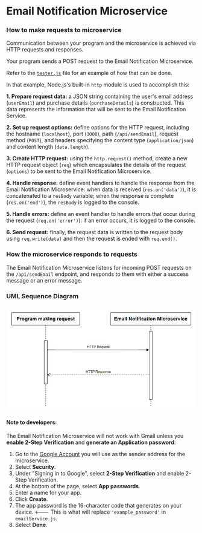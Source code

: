 # Email Notification Microservice

### How to make requests to microservice

Communication between your program and the microservice is achieved via HTTP requests and responses.

Your program sends a POST request to the Email Notification Microservice.

Refer to the [`tester.js`](https://github.com/dreniff3/osu-cs361-microservice/blob/main/tester.js "Test File") file for an example of how that can be done.

In that example, Node.js's built-in `http` module is used to accomplish this:

**1. Prepare request data:** a JSON string containing the user's email address (`userEmail`) and purchase details (`purchaseDetails`) is constructed. This data represents the information that will be sent to the Email Notification Service.

**2. Set up request options:** define options for the HTTP request, including the hostname (`localhost`), port (`3000`), path (`/api/sendEmail`), request method (`POST`), and headers specifying the content type (`application/json`) and content length (`data.length`).

**3. Create HTTP request:** using the `http.request()` method, create a new HTTP request object (`req`) which encapsulates the details of the request (`options`) to be sent to the Email Notification Microservice.

**4. Handle response:** define event handlers to handle the response from the Email Notification Microservice: when data is received (`res.on('data')`), it is concatenated to a `resBody` variable; when the response is complete (`res.on('end')`), the `resBody` is logged to the console.

**5. Handle errors:** define an event handler to handle errors that occur during the request (`req.on('error')`): if an error occurs, it is logged to the console.

**6. Send request:** finally, the request data is written to the request body using `req.write(data)` and then the request is ended with `req.end()`.

### How the microservice responds to requests

The Email Notification Microservice listens for incoming POST requests on the `/api/sendEmail` endpoint, and responds to them with either a success message or an error message.

### UML Sequence Diagram

![UML diagram](microserviceUMLdiagram.png)

#### Note to developers:

The Email Notification Microservice will not work with Gmail unless you **enable 2-Step Verification** and **generate an Application password**:

1. Go to the [Google Account](https://myaccount.google.com/) you will use as the sender address for the microservice.
2. Select **Security**.
3. Under "Signing in to Google", select **2-Step Verification** and enable 2-Step Verification.
4. At the bottom of the page, select **App passwords**.
5. Enter a name for your app.
6. Click **Create**.
7. The app password is the 16-character code that generates on your device. <--- This is what will replace `'example_password'` in `emailService.js`.
8. Select **Done**.

